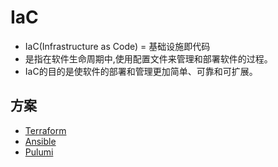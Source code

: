 # IaC

- IaC(Infrastructure as Code) = 基础设施即代码
- 是指在软件生命周期中,使用配置文件来管理和部署软件的过程。
- IaC的目的是使软件的部署和管理更加简单、可靠和可扩展。

## 方案

- [Terraform](https://www.terraform.io/)
- [Ansible](https://www.ansible.com/)
- [Pulumi](https://www.pulumi.com/)
